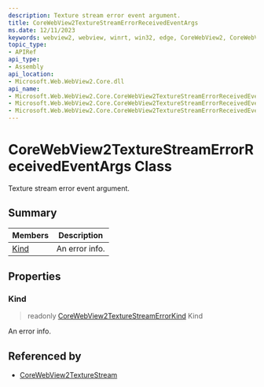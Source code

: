 ```yaml
---
description: Texture stream error event argument.
title: CoreWebView2TextureStreamErrorReceivedEventArgs
ms.date: 12/11/2023
keywords: webview2, webview, winrt, win32, edge, CoreWebView2, CoreWebView2Controller, browser control, edge html, CoreWebView2TextureStreamErrorReceivedEventArgs
topic_type:
- APIRef
api_type:
- Assembly
api_location:
- Microsoft.Web.WebView2.Core.dll
api_name:
- Microsoft.Web.WebView2.Core.CoreWebView2TextureStreamErrorReceivedEventArgs
- Microsoft.Web.WebView2.Core.CoreWebView2TextureStreamErrorReceivedEventArgs.Kind
- Microsoft.Web.WebView2.Core.CoreWebView2TextureStreamErrorReceivedEventArgs.get_Kind
---
```


# CoreWebView2TextureStreamErrorReceivedEventArgs Class



Texture stream error event argument.

## Summary

Members|Description
--|--
[Kind](#kind) | An error info.

## Properties

### Kind

> readonly  [CoreWebView2TextureStreamErrorKind](corewebview2texturestreamerrorkind.md) Kind

An error info.







## Referenced by

- [CoreWebView2TextureStream](corewebview2texturestream.md)
